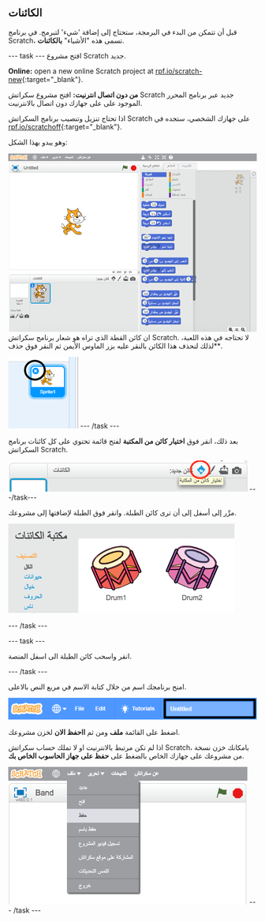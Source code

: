 ## الكائنات

قبل أن تتمكن من البدء في البرمجة، ستحتاج إلى إضافة 'شيء' لتبرمج. في برنامج Scratch، تسمى هذه "الأشياء" **بالكائنات**.

\--- task \--- افتح مشروع Scratch جديد.

**Online:** open a new online Scratch project at [rpf.io/scratch-new](http://rpf.io/scratch-new){:target="_blank"}.

**من دون اتصال انترنيت:** افتح مشروع سكراتش Scratch جديد عبر برنامج المحرر الموجود على على جهازك دون اتصال بالانترنيت.

اذا تحتاج تنزيل وتنصيب برنامج السكراتش Scratch على جهازك الشخصي، ستجده في [rpf.io/scratchoff](http://rpf.io/scratchoff){:target="_blank"}.

وهو يبدو بهذا الشكل:

![لقطة الشاشة](images/band-scratch.png) ان كائن القطة الذي تراه هو شعار برنامج سكراتش Scratch. لا تحتاجه في هذه اللعبة، لذلك لنحذف هذا الكائن بالنقر عليه بزر الماوس الأيمن ثم النقر فوق </strong>حذف**.</p> 

![لقطة الشاشة](images/band-delete-annotated.png) \--- /task \---

بعد ذلك، انقر فوق **اختيار كائن من المكتبة** لفتح قائمة تحتوي على كل كائنات برنامج السكراتش Scratch.

![لقطة الشاشة](images/band-sprite-library.png) \---/task\---

مرِّر إلى أسفل إلى أن ترى كائن الطبلة. وانقر فوق الطبلة لإضافتها إلى مشروعك.

![لقطة الشاشة](images/band-sprite-drum.png)

\--- /task \---

\--- task \---

انقر واسحب كائن الطبلة الى اسفل المنصة.

\--- /task \---

امنح برنامجك اسم من خلال كتابة الاسم في مربع النص بالاعلى.

![الاسم](images/band-name-annotated.png)

اضغط على القائمة **ملف** ومن ثم **ااحفظ الان** لخزن مشروعك.

اذا لم تكن مرتبط بالانترنيت او لا تملك حساب سكراتش Scratch، بامكانك خزن نسخة من مشروعك على جهازك الخاص بالضغط على **حفظ على جهاز الحاسوب الخاص بك**.

![لقطة الشاشة](images/band-save.png) \--- /task \---